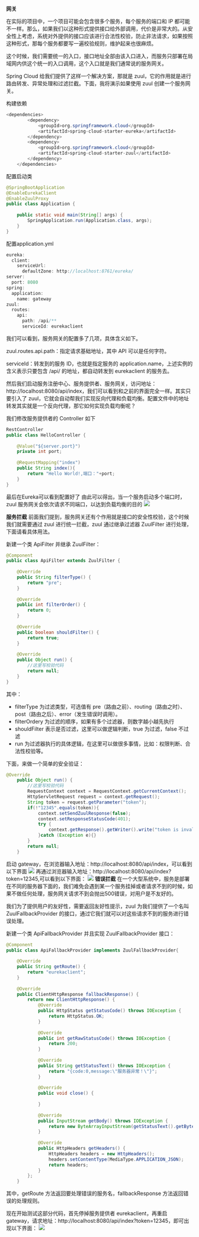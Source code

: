 **网关**

在实际的项目中，一个项目可能会包含很多个服务，每个服务的端口和 IP 都可能不一样。那么，如果我们以这种形式提供接口给外部调用，代价是非常大的。从安全性上考虑，系统对外提供的接口应该进行合法性校验，防止非法请求，如果按照这种形式，那每个服务都要写一遍校验规则，维护起来也很麻烦。

这个时候，我们需要统一的入口，接口地址全部由该入口进入，而服务只部署在局域网内供这个统一的入口调用，这个入口就是我们通常说的服务网关。

Spring Cloud 给我们提供了这样一个解决方案，那就是 zuul，它的作用就是进行路由转发、异常处理和过滤拦截。下面，我将演示如果使用 zuul 创建一个服务网关。

构建依赖
```java
<dependencies>
        <dependency>
            <groupId>org.springframework.cloud</groupId>
            <artifactId>spring-cloud-starter-eureka</artifactId>
        </dependency>
        <dependency>
            <groupId>org.springframework.cloud</groupId>
            <artifactId>spring-cloud-starter-zuul</artifactId>
        </dependency>
    </dependencies>
```

配置启动类
```java
@SpringBootApplication
@EnableEurekaClient
@EnableZuulProxy
public class Application {
 
    public static void main(String[] args) {
        SpringApplication.run(Application.class, args);
    }
}
```

配置application.yml
```java
eureka:
  client:
    serviceUrl:
      defaultZone: http://localhost:8761/eureka/
server:
  port: 8080
spring:
  application:
    name: gateway
zuul:
  routes:
    api:
      path: /api/**
      serviceId: eurekaclient
```

我们可以看到，服务网关的配置多了几项，具体含义如下。

zuul.routes.api.path：指定请求基础地址，其中 API 可以是任何字符。

serviceId：转发到的服务 ID，也就是指定服务的 application.name，上述实例的含义表示只要包含 /api/ 的地址，都自动转发到 eurekaclient 的服务去。

然后我们启动服务注册中心、服务提供者、服务网关，访问地址：http://localhost:8080/api/index，我们可以看到和之前的界面完全一样。其实只要引入了 zuul，它就会自动帮我们实现反向代理和负载均衡。配置文件中的地址转发其实就是一个反向代理，那它如何实现负载均衡呢？

我们修改服务提供者的 Controller 如下
```java
RestController
public class HelloController {
 
    @Value("${server.port}")
    private int port;
 
    @RequestMapping("index")
    public String index(){
        return "Hello World!,端口："+port;
    }
}
```

最后在Eureka可以看到配置好了
由此可以得出，当一个服务启动多个端口时，zuul 服务网关会依次请求不同端口，以达到负载均衡的目的
![](https://i-blog.csdnimg.cn/blog_migrate/53bca8bbe4d475c9b0d3262bca9a3665.png)

**服务拦截**
前面我们提到，服务网关还有个作用就是接口的安全性校验，这个时候我们就需要通过 zuul 进行统一拦截，zuul 通过继承过滤器 ZuulFilter 进行处理，下面请看具体用法。

新建一个类 ApiFilter 并继承 ZuulFilter：

```java
@Component
public class ApiFilter extends ZuulFilter {
 
    @Override
    public String filterType() {
        return "pre";
    }
 
    @Override
    public int filterOrder() {
        return 0;
    }
 
    @Override
    public boolean shouldFilter() {
        return true;
    }
 
    @Override
    public Object run() {
        //这里写校验代码
        return null;
    }
}
```
其中：
- filterType 为过滤类型，可选值有 pre（路由之前）、routing（路由之时）、post（路由之后）、error（发生错误时调用）。
- filterOrdery 为过滤的顺序，如果有多个过滤器，则数字越小越先执行
- shouldFilter 表示是否过滤，这里可以做逻辑判断，true 为过滤，false 不过滤
- run 为过滤器执行的具体逻辑，在这里可以做很多事情，比如：权限判断、合法性校验等。

下面，来做一个简单的安全验证：
```java
@Override
    public Object run() {
        //这里写校验代码
        RequestContext context = RequestContext.getCurrentContext();
        HttpServletRequest request = context.getRequest();
        String token = request.getParameter("token");
        if(!"12345".equals(token)){
            context.setSendZuulResponse(false);
            context.setResponseStatusCode(401);
            try {
                context.getResponse().getWriter().write("token is invalid.");
            }catch (Exception e){}
        }
        return null;
    }
```

启动 gateway，在浏览器输入地址：http://localhost:8080/api/index，可以看到以下界面
![](https://i-blog.csdnimg.cn/blog_migrate/d66db33ad1f83915af50b83fb95fa8e9.png)
再通过浏览器输入地址：http://localhost:8080/api/index?token=12345,可以看到以下界面：
![](https://i-blog.csdnimg.cn/blog_migrate/882d99b0a3b5ec36e1d806bc7ca07a41.png)
**错误拦截**
在一个大型系统中，服务是部署在不同的服务器下面的，我们难免会遇到某一个服务挂掉或者请求不到的时候，如果不做任何处理，服务网关请求不到会抛出500错误，对用户是不友好的。

我们为了提供用户的友好性，需要返回友好性提示，zuul 为我们提供了一个名叫 ZuulFallbackProvider 的接口，通过它我们就可以对这些请求不到的服务进行错误处理。

新建一个类 ApiFallbackProvider 并且实现 ZuulFallbackProvider 接口：
```java
@Component
public class ApiFallbackProvider implements ZuulFallbackProvider{
 
    @Override
    public String getRoute() {
        return "eurekaclient";
    }
 
    @Override
    public ClientHttpResponse fallbackResponse() {
        return new ClientHttpResponse() {
            @Override
            public HttpStatus getStatusCode() throws IOException {
                return HttpStatus.OK;
            }
 
            @Override
            public int getRawStatusCode() throws IOException {
                return 200;
            }
 
            @Override
            public String getStatusText() throws IOException {
                return "{code:0,message:\"服务器异常！\"}";
            }
 
            @Override
            public void close() {
 
            }
 
            @Override
            public InputStream getBody() throws IOException {
                return new ByteArrayInputStream(getStatusText().getBytes());
            }
 
            @Override
            public HttpHeaders getHeaders() {
                HttpHeaders headers = new HttpHeaders();
                headers.setContentType(MediaType.APPLICATION_JSON);
                return headers;
            }
        };
    }
```
其中，getRoute 方法返回要处理错误的服务名，fallbackResponse 方法返回错误的处理规则。

现在开始测试这部分代码，首先停掉服务提供者 eurekaclient，再重启 gateway，请求地址：http://localhost:8080/api/index?token=12345，即可出现以下界面：
![](https://i-blog.csdnimg.cn/blog_migrate/3135065d8a2f06f2c09f4274a5648029.png)
